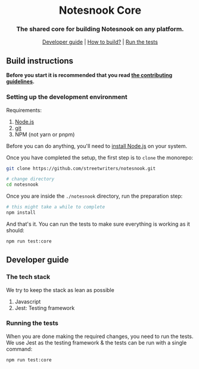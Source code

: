 <h1 align="center">Notesnook Core</h1>
<h3 align="center">The shared core for building Notesnook on any platform.</h3>
<p align="center">
<a href="#developer-guide">Developer guide</a> | <a href="#build-instructions">How to build?</a> | <a href="#running-the-tests">Run the tests</a>
</p>

## Build instructions

**Before you start it is recommended that you read [the contributing guidelines](/CONTRIBUTING.md).**

### Setting up the development environment

Requirements:

1. [Node.js](https://nodejs.org/en/download/)
2. [git](https://git-scm.com/downloads)
3. NPM (not yarn or pnpm)

Before you can do anything, you'll need to [install Node.js](https://nodejs.org/en/download/) on your system.

Once you have completed the setup, the first step is to `clone` the monorepo:

```bash
git clone https://github.com/streetwriters/notesnook.git

# change directory
cd notesnook
```

Once you are inside the `./notesnook` directory, run the preparation step:

```bash
# this might take a while to complete
npm install
```

And that's it. You can run the tests to make sure everything is working as it should:

```bash
npm run test:core
```

## Developer guide

### The tech stack

We try to keep the stack as lean as possible

1. Javascript
2. Jest: Testing framework

### Running the tests

When you are done making the required changes, you need to run the tests. We use Jest as the testing framework & the tests can be run with a single command:

```bash
npm run test:core
```
